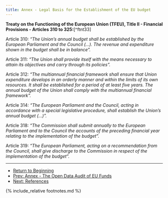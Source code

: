 ```yaml
---
title: Annex - Legal Basis for the Establishment of the EU budget
---
```


**Treaty on the Functioning of the European Union (TFEU), Title II - Financial Provisions - Articles 310 to 325:**[^ftnt33]

Article 310: *“The Union’s annual budget shall be established by the European Parliament and the Council (...). The revenue and expenditure shown in the budget shall be in balance”.*

Article 311: *“The Union shall provide itself with the means necessary to attain its objectives and carry through its policies”.*

Article 312: *“The multiannual financial framework shall ensure that Union expenditure develops in an orderly manner and within the limits of its own resources. It shall be established for a period of at least five years. The annual budget of the Union shall comply with the multiannual financial framework”.*

Article 314: *“The European Parliament and the Council, acting in accordance with a special legislative procedure, shall establish the Union’s annual budget (...)”.*

Article 318: *“The Commission shall submit annually to the European Parliament and to the Council the accounts of the preceding financial year relating to the implementation of the budget”.*

Article 319: *“The European Parliament, acting on a recommendation from the Council, shall give discharge to the Commission in respect of the implementation of the budget”.*

* * * * *

- [Return to Beginning](../)
- [Prev: Annex - The Open Data Audit of EU Funds](../datasets/)
- [Next: References](../references/)

{% include_relative footnotes.md %}
